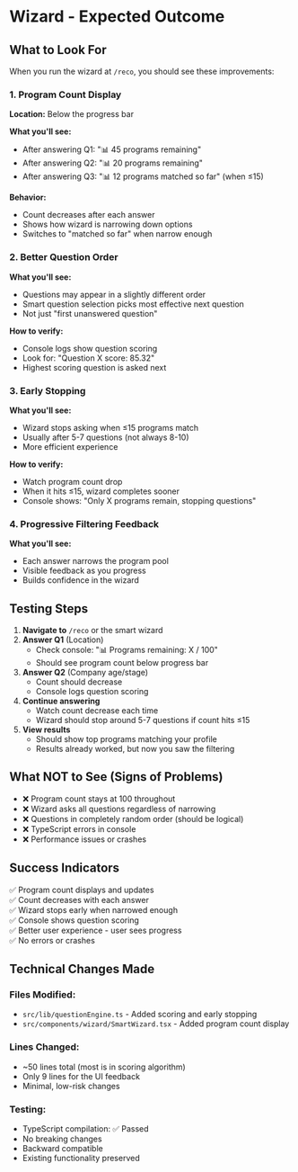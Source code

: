 # Wizard - Expected Outcome

## What to Look For

When you run the wizard at `/reco`, you should see these improvements:

### 1. Program Count Display
**Location:** Below the progress bar

**What you'll see:**
- After answering Q1: "📊 45 programs remaining"
- After answering Q2: "📊 20 programs remaining"  
- After answering Q3: "📊 12 programs matched so far" (when ≤15)

**Behavior:**
- Count decreases after each answer
- Shows how wizard is narrowing down options
- Switches to "matched so far" when narrow enough

### 2. Better Question Order
**What you'll see:**
- Questions may appear in a slightly different order
- Smart question selection picks most effective next question
- Not just "first unanswered question"

**How to verify:**
- Console logs show question scoring
- Look for: "Question X score: 85.32"
- Highest scoring question is asked next

### 3. Early Stopping
**What you'll see:**
- Wizard stops asking when ≤15 programs match
- Usually after 5-7 questions (not always 8-10)
- More efficient experience

**How to verify:**
- Watch program count drop
- When it hits ≤15, wizard completes sooner
- Console shows: "Only X programs remain, stopping questions"

### 4. Progressive Filtering Feedback
**What you'll see:**
- Each answer narrows the program pool
- Visible feedback as you progress
- Builds confidence in the wizard

## Testing Steps

1. **Navigate to** `/reco` or the smart wizard
2. **Answer Q1** (Location)
   - Check console: "📊 Programs remaining: X / 100"
   - Should see program count below progress bar
3. **Answer Q2** (Company age/stage)
   - Count should decrease
   - Console logs question scoring
4. **Continue answering**
   - Watch count decrease each time
   - Wizard should stop around 5-7 questions if count hits ≤15
5. **View results**
   - Should show top programs matching your profile
   - Results already worked, but now you saw the filtering

## What NOT to See (Signs of Problems)

- ❌ Program count stays at 100 throughout
- ❌ Wizard asks all questions regardless of narrowing
- ❌ Questions in completely random order (should be logical)
- ❌ TypeScript errors in console
- ❌ Performance issues or crashes

## Success Indicators

✅ Program count displays and updates  
✅ Count decreases with each answer  
✅ Wizard stops early when narrowed enough  
✅ Console shows question scoring  
✅ Better user experience - user sees progress  
✅ No errors or crashes  

## Technical Changes Made

### Files Modified:
- `src/lib/questionEngine.ts` - Added scoring and early stopping
- `src/components/wizard/SmartWizard.tsx` - Added program count display

### Lines Changed:
- ~50 lines total (most is in scoring algorithm)
- Only 9 lines for the UI feedback
- Minimal, low-risk changes

### Testing:
- TypeScript compilation: ✅ Passed
- No breaking changes
- Backward compatible
- Existing functionality preserved

